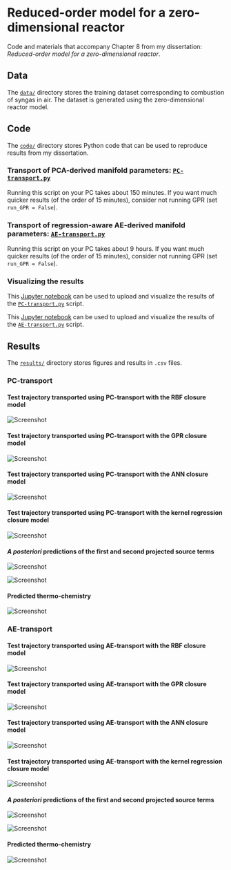 # Reduced-order model for a zero-dimensional reactor

Code and materials that accompany Chapter 8 from my dissertation: *Reduced-order model for a zero-dimensional reactor*.

## Data

The [`data/`](data) directory stores the training dataset corresponding to combustion of syngas in air. The dataset is generated using the zero-dimensional reactor model.

## Code

The [`code/`](code) directory stores Python code that can be used to reproduce results from my dissertation.

### Transport of PCA-derived manifold parameters: [`PC-transport.py`](code/PC-transport.py)

Running this script on your PC takes about 150 minutes. If you want much quicker results (of the order of 15 minutes), consider not running GPR (set `run_GPR = False`).

### Transport of regression-aware AE-derived manifold parameters: [`AE-transport.py`](code/AE-transport.py)

Running this script on your PC takes about 9 hours. If you want much quicker results (of the order of 15 minutes), consider not running GPR (set `run_GPR = False`).

### Visualizing the results

This [Jupyter notebook](code/PC-transport-results.ipynb) can be used to upload and visualize the results of the [`PC-transport.py`](code/PC-transport.py) script.

This [Jupyter notebook](code/AE-transport-results.ipynb) can be used to upload and visualize the results of the [`AE-transport.py`](code/AE-transport.py) script.

## Results

The [`results/`](results) directory stores figures and results in `.csv` files.

### PC-transport

#### Test trajectory transported using PC-transport with the RBF closure model

![Screenshot](results/PCA-pareto-RBF-transported-trajectory.png)

#### Test trajectory transported using PC-transport with the GPR closure model

![Screenshot](results/PCA-pareto-GPR-transported-trajectory.png)

#### Test trajectory transported using PC-transport with the ANN closure model

![Screenshot](results/PCA-pareto-ANN-transported-trajectory.png)

#### Test trajectory transported using PC-transport with the kernel regression closure model

![Screenshot](results/PCA-pareto-KReg-transported-trajectory.png)

#### *A posteriori* predictions of the first and second projected source terms

![Screenshot](results/PCA-pareto-a-posteriori-SZ1-prediction.png)

![Screenshot](results/PCA-pareto-a-posteriori-SZ2-prediction.png)

#### Predicted thermo-chemistry

![Screenshot](results/PCA-pareto-predicted-thermo-chemistry.png)

### AE-transport

#### Test trajectory transported using AE-transport with the RBF closure model

![Screenshot](results/best-AE-RBF-transported-trajectory.png)

#### Test trajectory transported using AE-transport with the GPR closure model

![Screenshot](results/best-AE-GPR-transported-trajectory.png)

#### Test trajectory transported using AE-transport with the ANN closure model

![Screenshot](results/best-AE-ANN-transported-trajectory.png)

#### Test trajectory transported using AE-transport with the kernel regression closure model

![Screenshot](results/best-AE-KReg-transported-trajectory.png)

#### *A posteriori* predictions of the first and second projected source terms

![Screenshot](results/best-AE-a-posteriori-SZ1-prediction.png)

![Screenshot](results/best-AE-a-posteriori-SZ2-prediction.png)

#### Predicted thermo-chemistry

![Screenshot](results/best-AE-predicted-thermo-chemistry.png)
